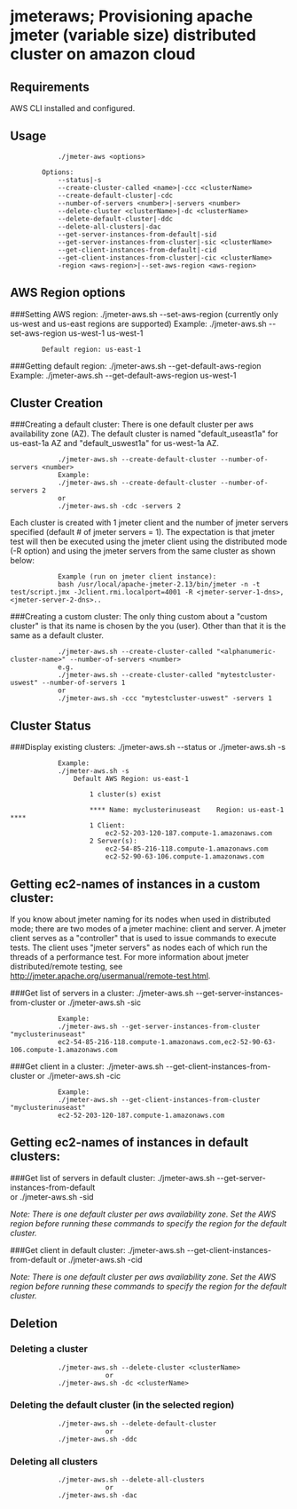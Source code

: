 # jmeteraws; Provisioning apache jmeter (variable size) distributed cluster on amazon cloud

## Requirements
AWS CLI installed and configured.

## Usage
				./jmeter-aws <options>
					
			Options:
				--status|-s
				--create-cluster-called <name>|-ccc <clusterName>
				--create-default-cluster|-cdc
				--number-of-servers <number>|-servers <number>
				--delete-cluster <clusterName>|-dc <clusterName>
				--delete-default-cluster|-ddc
				--delete-all-clusters|-dac
				--get-server-instances-from-default|-sid
				--get-server-instances-from-cluster|-sic <clusterName>
				--get-client-instances-from-default|-cid
				--get-client-instances-from-cluster|-cic <clusterName>
				-region <aws-region>|--set-aws-region <aws-region>

## AWS Region options
###Setting AWS region:
				./jmeter-aws.sh --set-aws-region <region>  (currently only us-west and us-east regions are supported)
			Example:
				./jmeter-aws.sh --set-aws-region us-west-1
				us-west-1
			
			Default region: us-east-1

###Getting default region:
				./jmeter-aws.sh --get-default-aws-region
				Example:
				./jmeter-aws.sh --get-default-aws-region
				us-west-1

## Cluster Creation
###Creating a default cluster:
There is one default cluster per aws availability zone (AZ). The default cluster is named "default_useast1a" for us-east-1a AZ and "default_uswest1a" for us-west-1a AZ.

				./jmeter-aws.sh --create-default-cluster --number-of-servers <number>
				Example:
				./jmeter-aws.sh --create-default-cluster --number-of-servers 2
				or
				./jmeter-aws.sh -cdc -servers 2

Each cluster is created with 1 jmeter client and the number of jmeter servers specified (default # of jmeter servers = 1). The expectation is that jmeter test will then be executed using the jmeter client using the distributed mode (-R option) and using the jmeter servers from the same cluster as shown below:

				Example (run on jmeter client instance):
				bash /usr/local/apache-jmeter-2.13/bin/jmeter -n -t test/script.jmx -Jclient.rmi.localport=4001 -R <jmeter-server-1-dns>,<jmeter-server-2-dns>..

###Creating a custom cluster:
The only thing custom about a "custom cluster" is that its name is chosen by the you (user). Other than that it is the same as a default cluster.

				./jmeter-aws.sh --create-cluster-called "<alphanumeric-cluster-name>" --number-of-servers <number>
				e.g.
				./jmeter-aws.sh --create-cluster-called "mytestcluster-uswest" --number-of-servers 1
				or
				./jmeter-aws.sh -ccc "mytestcluster-uswest" -servers 1

## Cluster Status
###Display existing clusters:
				./jmeter-aws.sh --status
				or 
				./jmeter-aws.sh -s

				Example:
				./jmeter-aws.sh -s
					Default AWS Region: us-east-1

						1 cluster(s) exist

						**** Name: myclusterinuseast	Region: us-east-1 ****
						1 Client:
							ec2-52-203-120-187.compute-1.amazonaws.com
						2 Server(s):
							ec2-54-85-216-118.compute-1.amazonaws.com
							ec2-52-90-63-106.compute-1.amazonaws.com


## Getting ec2-names of instances in a custom cluster:
If you know about jmeter naming for its nodes when used in distributed mode; there are two modes of a jmeter machine: client and server. A jmeter client serves as a "controller" that is used to issue commands to execute tests. The client uses "jmeter servers" as nodes each of which run the threads of a performance test. For more information about jmeter distributed/remote testing, see http://jmeter.apache.org/usermanual/remote-test.html.

###Get list of servers in a cluster:
				./jmeter-aws.sh --get-server-instances-from-cluster <cluster-name>
				or 
				./jmeter-aws.sh -sic <cluster-name>

				Example:
				./jmeter-aws.sh --get-server-instances-from-cluster "myclusterinuseast"
				ec2-54-85-216-118.compute-1.amazonaws.com,ec2-52-90-63-106.compute-1.amazonaws.com

###Get client in a cluster:
				./jmeter-aws.sh --get-client-instances-from-cluster <cluster-name>
				or 
				./jmeter-aws.sh -cic <cluster-name>

				Example:
				./jmeter-aws.sh --get-client-instances-from-cluster "myclusterinuseast"
				ec2-52-203-120-187.compute-1.amazonaws.com			


## Getting ec2-names of instances in default clusters:
###Get list of servers in default cluster:
				./jmeter-aws.sh --get-server-instances-from-default  
				or 
				./jmeter-aws.sh -sid			

*Note: There is one default cluster per aws availability zone. Set the AWS region before running these commands to specify the region for the default cluster.*


###Get client in default cluster:
				./jmeter-aws.sh --get-client-instances-from-default
				or 
				./jmeter-aws.sh -cid

*Note: There is one default cluster per aws availability zone. Set the AWS region before running these commands to specify the region for the default cluster.*

## Deletion
### Deleting a cluster
				./jmeter-aws.sh --delete-cluster <clusterName>
							or
				./jmeter-aws.sh -dc <clusterName>
				
### Deleting the default cluster (in the selected region)
				./jmeter-aws.sh --delete-default-cluster
							or
				./jmeter-aws.sh -ddc

### Deleting all clusters
				./jmeter-aws.sh --delete-all-clusters
							or
				./jmeter-aws.sh -dac
